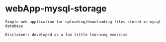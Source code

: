 # webApp-mysql-storage

    Simple web application for uploading/downloading files stored in mysql database

    Disclaimer: developed as a fun little learning exercise
